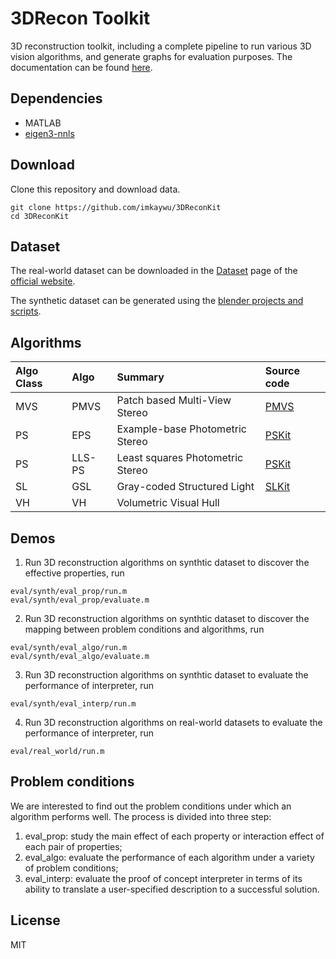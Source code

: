 # 3DRecon Toolkit
3D reconstruction toolkit, including a complete pipeline to run various 3D vision algorithms, and generate graphs for evaluation purposes. The documentation can be found [here](https://imkaywu.github.io/3drecon_dataset/software).

## Dependencies
* MATLAB
* [eigen3-nnls](https://github.com/hmatuschek/eigen3-nnls)

## Download
Clone this repository and download data.
```
git clone https://github.com/imkaywu/3DReconKit
cd 3DReconKit
```

## Dataset
The real-world dataset can be downloaded in the [Dataset](https://imkaywu.github.io/3drecon_dataset/dataset) page of the [official website](https://imkaywu.github.io/3drecon_dataset).

The synthetic dataset can be generated using the [blender projects and scripts](https://github.com/imkaywu/3d-data-generator).

## Algorithms
| Algo Class |  Algo  | Summary  | Source code |
| :--------- | :----- | :------- | :---------- |
| MVS        | PMVS   | Patch based Multi-View Stereo | [PMVS](https://www.di.ens.fr/pmvs/) |
| PS         | EPS    | Example-base Photometric Stereo | [PSKit](https://github.com/imkaywu/PSKit) |
| PS         | LLS-PS | Least squares Photometric Stereo | [PSKit](https://github.com/imkaywu/PSKit) |
| SL         | GSL    | Gray-coded Structured Light | [SLKit](https://github.com/imkaywu/SLKit) |
| VH         | VH     | Volumetric Visual Hull |

## Demos
1. Run 3D reconstruction algorithms on synthtic dataset to discover the effective properties, run
```
eval/synth/eval_prop/run.m
eval/synth/eval_prop/evaluate.m
```
2. Run 3D reconstruction algorithms on synthtic dataset to discover the mapping between problem conditions and algorithms, run
```
eval/synth/eval_algo/run.m
eval/synth/eval_algo/evaluate.m
```
3. Run 3D reconstruction algorithms on synthtic dataset to evaluate the performance of interpreter, run
```
eval/synth/eval_interp/run.m
```
4. Run 3D reconstruction algorithms on real-world datasets to evaluate the performance of interpreter, run
```
eval/real_world/run.m
```

## Problem conditions
We are interested to find out the problem conditions under which an algorithm performs well. The process is divided into three step:
1. eval_prop: study the main effect of each property or interaction effect of each pair of properties;
2. eval_algo: evaluate the performance of each algorithm under a variety of problem conditions;
3. eval_interp: evaluate the proof of concept interpreter in terms of its ability to translate a user-specified description to a successful solution.

## License
MIT
